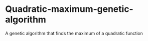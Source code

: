 # Quadratic-maximum-genetic-algorithm
A genetic algorithm that finds the maximum of a quadratic function
